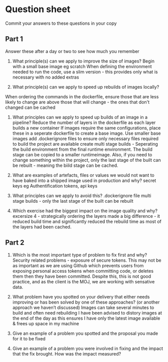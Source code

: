 # Question sheet

Commit your answers to these questions in your copy

## Part 1
Answer these after a day or two to see how much you remember

1. What principle(s) can we apply to improve the size of images?
Begin with a small base image eg scratch
When defining the environment needed to run the code, use a slim version - this provides only what is necessary with no added extras 


1. What principle(s) can we apply to speed up rebuilds of images locally?

When ordering the commands in the dockerfile, ensure those that are less likely to change are above those that will change - the ones that don't changed can be cached

1. What principles can we apply to speed up builds of an image in a pipeline?
Reduce the number of layers in the dockerfile as each layer builds a new container
If images require the same configurations, place these in a seperate dockerfile to create a base image. 
Use smaller base images
add .dockerignore files to ensure only necessary files required to build the project are available 
create multi stage builds - Seperating the build environment from the final runtime environment. The build stage can be copied to a smaller runtimeimage. Also, if you need to change something within the project, only the last stage of the built can be rebuilt - meaning the biild stage can be cached.

1. What are examples of artefacts, files or values we would not want to have baked into a shipped image used in production and why?
secret keys eg Authentification tokens, api keys

1. What principles can we apply to avoid this?
.dockerignore file
 multi stage builds - only the last stage of the built can be rebuilt

1. Which exercise had the biggest impact on the image quality and why?
excersize 4 - strategically ordering the layers made a big difference - it reduced build time and significantly reduced the rebuild time as most of the layers had been cached. 

## Part 2


1. Which is the most important type of problem to fix first and why?
Security related problems - exposure of secure tokens. This may not be as important as we are using Github which prevents users from exposing personal access tokens when committing code, or deletes them then they have been committed. Despite this, this is not good practice, and as the client is the MOJ, we are working with sensative data.

1. What problem have you spotted on your delivery that either needs improving or has been solved by one of these approaches? (or another approach we haven’t discussed)
Images can take several minutes to build and often need rebuilding
I have been advised to distory images at the end of the day as this ensures I have only the latest image available & frees up space in my machine 

1. Give an example of a problem you spotted and the proposal you made for it to be fixed   
2. Give an example of a problem you were involved in fixing and the impact that the fix brought. How was the impact measured?

